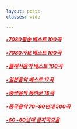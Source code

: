 ```yaml
---
layout: posts
classes: wide

---
```


[<span style="color:red">***▪7080팝송 베스트 100곡***</span>](https://www.youtube.com/watch?v=8HHveVh4cYE&t=2735s)<br> <br>
[<span style="color:red">***▪7080가요 베스트 100곡***</span>](https://www.youtube.com/watch?v=X1S9NGrXftI&t=4416s)<br> <br>
[<span style="color:red">***▪클래식음악 베스트 100곡***</span>](https://www.youtube.com/watch?v=r17_s18acdA&t=5373s)<br> <br>
[<span style="color:red">***▪일본음악 베스트 17곡***</span>](https://www.youtube.com/watch?v=xtraU4zY6qo)<br> <br>
[<span style="color:red">***▪중국음악 등려군 18곡***</span>](https://www.youtube.com/watch?v=_5rQb0jGM1U&t=496s)<br> <br>
[<span style="color:red">***▪중국음악 70~90년대 500곡***</span>](https://www.youtube.com/watch?v=rwQIMqme764&t=1885s)<br> <br>
[<span style="color:red">***▪60~80년대 금지곡모음***</span>](https://www.youtube.com/watch?v=2deAxrJZz0Y)<br> <br>










